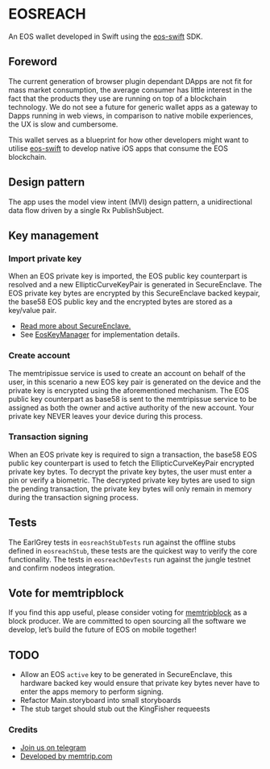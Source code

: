 # EOSREACH
An EOS wallet developed in Swift using the [eos-swift](https://github.com/memtrip/eos-swift) SDK.

## Foreword
The current generation of browser plugin dependant DApps are not fit for mass market consumption,
the average consumer has little interest in the fact that the products they use are running on top
of a blockchain technology. We do not see a future for generic wallet apps as a gateway to Dapps running in web views,
in comparison to native mobile experiences, the UX is slow and cumbersome.

This wallet serves as a blueprint for how other developers might want to utilise [eos-swift](https://github.com/memtrip/eos-swift) to develop native iOS apps that consume the EOS blockchain.

## Design pattern
The app uses the model view intent (MVI) design pattern, a unidirectional data flow driven by a single
Rx PublishSubject.

## Key management
### Import private key
When an EOS private key is imported, the EOS public key counterpart is resolved and a new EllipticCurveKeyPair is generated in
SecureEnclave. The EOS private key bytes are encrypted by this SecureEnclave backed keypair, the base58 EOS public key and the encrypted bytes are stored as a key/value pair.
- [Read more about SecureEnclave.](https://developer.apple.com/documentation/security/certificate_key_and_trust_services/keys/storing_keys_in_the_secure_enclave)
- See [EosKeyManager](http://github.com/memtrip/) for implementation details.

### Create account
The memtripissue service is used to create an account on behalf of the user, in this scenario a new EOS key pair is generated on the device and the private key is encrypted using the aforementioned mechanism. The EOS public key counterpart as base58 is sent to the memtripissue service to be assigned as both the owner and active authority of the new account. Your private key NEVER leaves your device during this process.

### Transaction signing
When an EOS private key is required to sign a transaction, the base58 EOS public key counterpart is used to fetch the EllipticCurveKeyPair encrypted private key bytes. To decrypt the private key bytes, the user must enter a pin or verify a biometric. The decrypted private key bytes are used to sign the pending transaction, the private key bytes will only remain in memory during the transaction signing process.

## Tests
The EarlGrey tests in `eosreachStubTests` run against the offline stubs defined in `eosreachStub`, these
tests are the quickest way to verify the core functionality. The tests in `eosreachDevTests` run against the
jungle testnet and confirm nodeos integration.

## Vote for memtripblock
If you find this app useful, please consider voting for [memtripblock](https://www.memtrip.com/code_of_conduct.html)
as a block producer. We are committed to open sourcing all the software we develop, let’s build the future of EOS on mobile together!

## TODO
- Allow an EOS `active` key to be generated in SecureEnclave, this hardware backed key would ensure that private key bytes never have to enter the apps memory to perform signing.
- Refactor Main.storyboard into small storyboards
- The stub target should stub out the KingFisher requeests

### Credits
- [Join us on telegram](http://t.me/joinchat/JcIXl0x7wC9cRI5uF_EiQA)
- [Developed by memtrip.com](http://memtrip.com)
